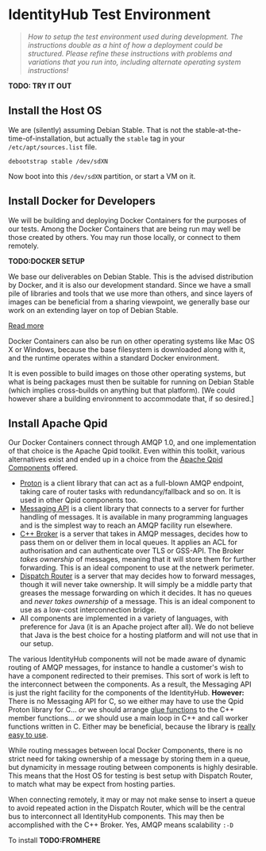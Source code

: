 # IdentityHub Test Environment

> *How to setup the test environment used during development.  The instructions double as a hint of how a deployment could be structured.  Please refine these instructions with problems and variations that you run into, including alternate operating system instructions!*

**TODO: TRY IT OUT**

## Install the Host OS

We are (silently) assuming Debian Stable.  That is not the stable-at-the-time-of-installation, but actually the `stable` tag in your `/etc/apt/sources.list` file.
```
debootstrap stable /dev/sdXN
```
Now boot into this `/dev/sdXN` partition, or start a VM on it.


## Install Docker for Developers

We will be building and deploying Docker Containers for the purposes of our tests.  Among the Docker Containers that are being run may well be those created by others.  You may run those locally, or connect to them remotely.

**TODO:DOCKER SETUP**

We base our deliverables on Debian Stable.
This is the advised
distribution by Docker, and it is also our development
standard.  Since we have a small pile of libraries and
tools that we use more than others, and since layers
of images can be beneficial from a sharing viewpoint,
we generally base our work on an extending layer on
top of Debian Stable.

[Read more](https://github.com/arpa2/howto/blob/master/deliverables.md)

Docker Containers can also be run on other operating systems like Mac OS X or Windows, because the base filesystem is downloaded along with it, and the runtime operates within a standard Docker environment.

It is even possible to build images on those other operating systems, but what is being packages must then be suitable for running on Debian Stable (which implies cross-builds on anything but that platform).  [We could however share a building environment to accommodate that, if so desired.]


## Install Apache Qpid

Our Docker Containers connect through AMQP 1.0, and one implementation of that choice is the Apache Qpid toolkit.  Even within this toolkit, various alternatives exist and ended up in a choice from the
[Apache Qpid Components](http://qpid.apache.org/components/index.html) offered.

  * [Proton](http://qpid.apache.org/proton/index.html)
    is a client library that can act as a full-blown
    AMQP endpoint, taking care of router tasks with
    redundancy/fallback and so on.  It is used in other
    Qpid components too.
  * [Messaging API](http://qpid.apache.org/components/messaging-api/index.html)
    is a client library that connects to a server for
    further handling of messages.  It is available in
    many programming languages and is the simplest
    way to reach an AMQP facility run elsewhere.
  * [C++ Broker](http://qpid.apache.org/components/cpp-broker/index.html)
    is a server that takes in AMQP messages, decides
    how to pass them on or deliver them in local
    queues.  It applies an ACL for authorisation and
    can authenticate over TLS or GSS-API.
    The Broker *takes ownership* of messages, meaning
    that it will store them for further forwarding.
    This is an ideal component to use at the netwerk
    perimeter.
  * [Dispatch Router](http://qpid.apache.org/components/dispatch-router/index.html)
    is a server that may decides how to forward
    messages, though it will never take ownership.
    It will simply be a middle party that greases the
    message forwarding on which it decides.  It has no
    queues and *never takes ownership* of a message.
    This is an ideal component to use as a low-cost
    interconnection bridge.
  * All components are implemented in a variety of
    languages, with preference for Java (it is an
    Apache project after all).  We do not believe that
    Java is the best choice for a hosting platform and
    will not use that in our setup.

The various IdentityHub components will not be made
aware of dynamic routing of AMQP messages, for instance
to handle a customer's wish to have a component
redirected to their premises.  This sort of work is
left to the interconnect between the components.  As a result, the Messaging API is just the right facility for the components of the IdentityHub.  **However:** There is no Messaging API for C, so we either may have to use the Qpid Proton library for C... *or* we should arrange
[glue functions](http://www.objectvalue.com/articles/LinkingCtoCplusplusV02.html) to the C++ member functions... *or* we should use a main loop in C++ and call worker functions written in C.  Either may be beneficial, because the library is
[really easy to use](http://qpid.apache.org/releases/qpid-0.32/programming/programming-book.pdf).

While routing messages between local Docker Components,
there is no strict need for taking ownership of a
message by storing them in a queue, but dynamicity
in message routing between components is highly
desirable.  This means that the Host OS for testing
is best setup with Dispatch Router, to match what may
be expect from hosting parties.

When connecting remotely, it may or may not make sense
to insert a queue to avoid repeated action in the
Dispatch Router, which will be the central bus to
interconnect all IdentityHub components.  This may
then be accomplished with the C++ Broker.  Yes, AMQP
means scalability `:-D`

To install **TODO:FROMHERE**
